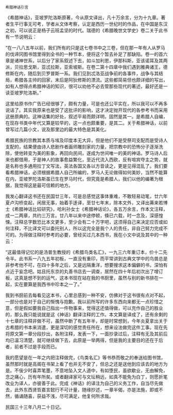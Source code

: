     希腊神话引言 

   《希腊神话》，亚坡罗陀洛斯原著，今从原文译出，凡十万余言，分为十九章。著者生平行事无可考，学者从文体考察，认定是西历一世纪时的作品，在中国是东汉之初，可以说正是杨子云班孟坚的时代。瑞德的《希腊晚世文学史》卷二关于此书有一节说明云：

   “在一八八五年以前，我们所有的只是这七卷书中之三卷，但在那一年有人从罗马的伐谛冈图书馆里得到全书的一种节本，便将这个暂去补足了那缺陷。卷一的首六章是诸神世系，以后分了家系叙述下去，如斗加利恩，伊那科斯，亚该诺耳及其两派，贝拉思戈斯，亚忒拉斯，亚索坡斯。在卷二第十四章中我们遇到雅典诸王，德修斯在内，随后到贝罗普斯一系。我们见到忒洛亚战争前的各事件，战争与其结局，希腊各主帅的回家，末后是阿狄修斯的漂流。这些都简易但也颇详细的写出，如有人想得点希腊神话的知识，很可以劝他不必去管那些现代的著述，最好还是一读亚坡罗陀洛斯。”

   这里给原书作广告已经很够了，颇有力量，可是也还公平实在，所以我可以不再多说话了。其实我原来也是受了这批评的影响，这才决定抛开现代的各参考书而采用这册原典的。这神话集的好处，叙述平易而颇详明，固然是其一。是希腊人自编，在现存书类中年代又算是较早的，这一点也颇重要，是其二。关于希腊神话，以前曾写过几篇小文，说及那里边的最大特色是其美化。

   希腊民族的宗教其本质与埃及印度本无大异，但是他们不是受祭司支配而是受诗人支配的，结果便由诗人悲剧作者画师雕刻家的力量，把宗教中的恐怖分子逐渐洗除，使他转变为美的影象，再回向民间，遂成为世间唯一的美的神话。罗马诗人后来也都借用，于是神人的故事愈益繁化，至近代流入西欧，反有喧宾夺主之势，就是名称也多通用拉丁文写法，英法各国又各以方音读之，更是见得混乱了。我们要看希腊神话，必须根据希腊人自己所编的，罗马人无论做得如何美妙，当然不能算在内，亚坡罗陀洛斯虽已生在罗马时代，但究竟是希腊人，我们以他的编著为根据，我觉得这是最可信赖的地方。

   我发心翻译这书还在民国廿三年，可是总感觉这事体重难，不敢轻易动笔，廿六年夏卢沟桥变起，闲居无事，始着手迻译，至廿七年末，除本文外，又译出茀来若博士《希腊神话比较研究》，哈利孙女士《希腊神话论》，各五万余言，作本文注释，成一二两章，共约三万言。廿八年以来中途停顿，倏已六载，时一念及，深感惶悚。注释总字数恐比本文更多，至少会有二十万字吧，这须得自己来决定应否或如何注释，不比译文可以委托别人，所以这完全是我个人的责任，非自己努力完成不可的。为得做注释时参考的必要，曾经买过几本西书，我在小文中说及其中的一种云：

   “这最值得记忆的是汤普生教授的《希腊鸟类名汇》，一九三六年重订本，价十二先令半。此书系一八九五年初板，一直没有重印，而平常讲到古典文学中的鸟兽总是非参考他不可，在四十多年之后，又是远隔重洋，想要搜求这本偏僻的书，深怕有点近于妄念吧。姑且托东京的丸善书店去一调查，居然在四十年后初次出了增订板，这真是想不到的运气，这本书现在站在我的书厨里，虽然与别的新书排在一起，实在要算是我西书中珍本之一了。”

   我到书厨前去每看见这本书，心里总感到一种不安，仿佛对于这书很有点对不起，一部分也是对于自己的惭愧与抱歉。我以前所写的许多东西向来都无一点珍惜之意，但是假如要我自己指出一件物事来，觉得这还值得做，可以充作自己的胜业的，那么我只能说就是这《神话》翻译注释的工作。本文算是译成了，还有余剩的十七章的注释非做不可，虽然中断了有五年半，却是时常想到，今年炎夏拿出关于古希腊的书本来消遣，更是深切的感觉责任所在，想来设法做完这件工事。现在先将原文第一章分段抄出，各附注释，发表一下，一面抄录过后，注释有无及其前后均已温习清楚，就可继续做下去，此原是一举两得，但是我的主要目的还在于后者，前者不过是手段而已。

   我的愿望是在一年之内把注释做完，《鸟类名汇》等书恭而敬之的奉送给图书馆，虽然那时就是高阁在书架上看了也并无不安了，但总之还是送他到应该去的地方为是。不佞少时喜弄笔墨，不意地坠入文人道中，有如堕民，虽欲歇业，无由解免，念之痛心，历有年所矣。或者翻译家可与文坛稍远，如真不能免为白丁，则愿折笔改业为译人，亦彼善于此。完成《神话》的译注为自己的义务工作，自当尽先做去，此外东西贤哲嘉言懿行不可计量，随缘抄述，一章半偈，亦是法施，即或不然，循诵随喜，获益不浅，尽可满足，他复何所求哉。

   民国三十三年八月二十日记。

